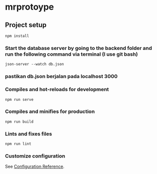 # mrprotoype

## Project setup
```
npm install
```
### Start the database server by going to the backend folder and run the following command via terminal (I use git bash)
```
json-server --watch db.json
```
### pastikan db.json berjalan pada localhost 3000
### Compiles and hot-reloads for development
```
npm run serve
```

### Compiles and minifies for production
```
npm run build
```

### Lints and fixes files
```
npm run lint
```

### Customize configuration
See [Configuration Reference](https://cli.vuejs.org/config/).
